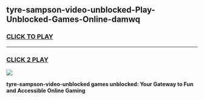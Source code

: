 
## tyre-sampson-video-unblocked-Play-Unblocked-Games-Online-damwq
<h3>
<a href="https://premium76.site?title=tyre-sampson-video-unblocked&ref=25A">CLICK TO PLAY</a></h3>
<hr>

<h3>
<a href="https://premium76.site?title=tyre-sampson-video-unblocked&ref=25A">CLICK 2 PLAY</a>
  
</h3>

<a href="https://premium76.site?title=tyre-sampson-video-unblocked&ref=25A"><img src="https://clearcache.store/games.png"></a>


**tyre-sampson-video-unblocked games unblocked: Your Gateway to Fun and Accessible Online Gaming**

